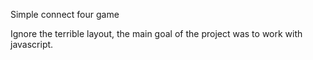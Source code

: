 Simple connect four game 

Ignore the terrible layout, the main goal of the project was to work with javascript.